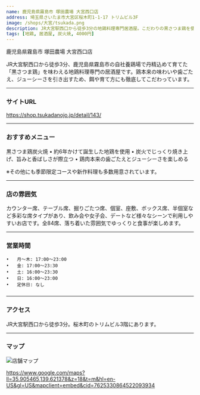 ```yaml
---
name: 鹿児島県霧島市 塚田農場 大宮西口店
address: 埼玉県さいたま市大宮区桜木町1-1-17 トリムビル3F
image: /shops/大宮/tsukada.png
description: JR大宮駅西口から徒歩3分の地鶏料理専門居酒屋。こだわりの黒さつま鶏を使った炭火焼や多彩なコース料理が楽しめます。
tags: [地鶏, 居酒屋, 炭火焼, 4000円]
---
```


鹿児島県霧島市 塚田農場 大宮西口店

JR大宮駅西口から徒歩3分、鹿児島県霧島市の自社養鶏場で丹精込めて育てた「黒さつま鶏」を味わえる地鶏料理専門の居酒屋です。鶏本来の味わいや歯ごたえ、ジューシーさを引き出すため、餌や育て方にも徹底してこだわっています。

---

### **サイトURL**
https://shop.tsukadanojo.jp/detail/143/

---

### **おすすめメニュー**

黒さつま鶏炭火焼
	•	約6年かけて誕生した地鶏を使用
	•	炭火でじっくり焼き上げ、旨みと香ばしさが際立つ
	•	鶏肉本来の歯ごたえとジューシーさを楽しめる

※その他にも季節限定コースや新作料理も多数用意されています。

---

### **店の雰囲気**

カウンター席、テーブル席、掘りごたつ席、個室、座敷、ボックス席、半個室など多彩な席タイプがあり、飲み会や女子会、デートなど様々なシーンで利用しやすいお店です。全84席、落ち着いた雰囲気でゆっくりと食事が楽しめます。

---

### **営業時間**
	•	月〜木: 17:00〜23:00
	•	金: 17:00〜23:30
	•	土: 16:00〜23:30
	•	日: 16:00〜23:00
	•	定休日: なし
### 
---

### **アクセス**

JR大宮駅西口から徒歩3分。桜木町のトリムビル3階にあります。

---

### **マップ**

![店舗マップ](/shops/大宮/tsukada_map.png)

https://www.google.com/maps?ll=35.905465,139.621378&z=18&t=m&hl=en-US&gl=US&mapclient=embed&cid=7625330864522093934
